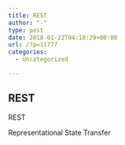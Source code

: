 ```yaml
---
title: REST
author: "-"
type: post
date: 2018-01-22T04:10:29+00:00
url: /?p=11777
categories:
  - Uncategorized

---
```

## REST
REST
  
Representational State Transfer